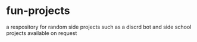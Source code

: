 # fun-projects
a respository for random side projects such as a discrd bot and side school projects available on request
